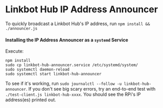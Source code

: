 # Linkbot Hub IP Address Announcer

To quickly broadcast a Linkbot Hub's IP address, run `npm install && ./announcer.js`

#### Installing the IP Address Announcer as a `systemd` Service

Execute:

```
npm install
sudo cp linkbot-hub-announcer.service /etc/systemd/system/
sudo systemctl daemon-reload
sudo systemctl start linkbot-hub-announcer
```

To see if it's working, run `sudo journalctl --follow -u linkbot-hub-announcer`. If you don't see
big scary errors, try an end-to-end test with `./test-client.js linkbot-hub-xxxx`. You should see
the RPi's IP address(es) printed out.

